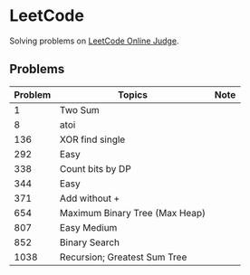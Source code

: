 # LeetCode
Solving problems on [LeetCode Online Judge](https://leetcode.com/problemset/all/).

## Problems
|Problem|Topics|Note|
|-|-|-|
|1|Two Sum||
|8|atoi|
|136|XOR find single||
|292|Easy||
|338|Count bits by DP||
|344|Easy||
|371|Add without +||
|654|Maximum Binary Tree (Max Heap)||
|807|Easy Medium||
|852|Binary Search||
|1038|Recursion; Greatest Sum Tree||

